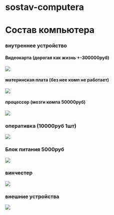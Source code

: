 # sostav-computera
 <html>
 <body>
   <h1>Состав компьютера</h1>
   <h3>внутреннее устройство</h3>
  <h4>Видеокарта (дорогая как жизнь +-300000руб)</h4>
  <img src="https://user-images.githubusercontent.com/77286271/137675202-e96ac6fe-dbe3-48c3-8007-ba737b7f3cf0.png">
  <h4>материнская плата (без нее комп не работает)</h4>
  <img src="https://user-images.githubusercontent.com/77286271/137675345-d1595f5c-2dce-4b1f-8ed9-a92a2600b05d.png">
  <h4>процессор (мозги компа 50000руб)</h4>
  <img src="https://user-images.githubusercontent.com/77286271/137675593-2f8318ee-efbe-4137-abf2-8815149718bc.jpeg
">
  <h3>оперативка (10000руб 1шт)</h3>
  <img src="https://user-images.githubusercontent.com/77286271/137675898-a7722f77-3ff0-435c-bc00-b1691bf43e2a.png">
  <h3>Блок питания 5000руб</h3>
   <img src="https://user-images.githubusercontent.com/77286271/137676044-a2d36041-5ba8-43ff-8f54-f215b84d1bfb.png">
  <h3>винчестер</h3>
  <img src="https://user-images.githubusercontent.com/77286271/137676195-71e3f723-ea91-4283-9b03-abed7f643322.jpeg">
   <h3>внешние устройства</h3>
   <img src="https://user-images.githubusercontent.com/77286271/137674979-7f41f13e-125c-4d34-b078-33c8b857ecdf.gif">
 </body>
 </html>
